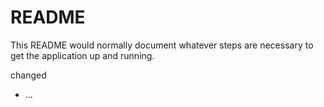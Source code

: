 # README

This README would normally document whatever steps are necessary to get the
application up and running.

changed

* ...

